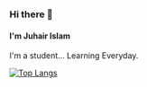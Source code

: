 ### Hi there 👋
#### I'm Juhair Islam

I'm a student... Learning Everyday.

[![Top Langs](https://github-readme-stats.vercel.app/api/top-langs/?username=Error6251&layout=compact&show_icons=true&theme=synthwave)](https://github.com/anuraghazra/github-readme-stats)
